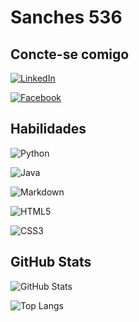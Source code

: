 # Sanches 536

## Concte-se comigo
[![LinkedIn](https://img.shields.io/badge/LinkedIn-000?style=for-the-badge&logo=linkedin&logoColor=0E76A8)](https://www.linkedin.com/in/edmilson-sanches-silva-80993a/)

[![Facebook](https://img.shields.io/badge/Facebook-000?style=for-the-badge&logo=facebook)](https://www.facebook.com/edmilson.sanches/)

## Habilidades
![Python](https://img.shields.io/badge/Python-000?style=for-the-badge&logo=python)

![Java](https://img.shields.io/badge/Java-000?style=for-the-badge&logo=java)

![Markdown](https://img.shields.io/badge/Markdown-000?style=for-the-badge&logo=markdown)

![HTML5](https://img.shields.io/badge/HTML5-000?style=for-the-badge&logo=html5)

![CSS3](https://img.shields.io/badge/CSS3-000?style=for-the-badge&logo=css3&logoColor=264CE4)

## GitHub Stats

![GitHub Stats](https://github-readme-stats.vercel.app/api?username=Sanches536&theme=transparent&bg_color=000&border_color=30A3DC&show_icons=true&icon_color=30A3DC&title_color=E94D5F&text_color=FFF)

![Top Langs](https://github-readme-stats-git-masterrstaa-rickstaa.vercel.app/api/top-langs/?username=Sanches536&bg_color=000&border_color=30A3DC&title_color=E94D5F&text_color=FFF)